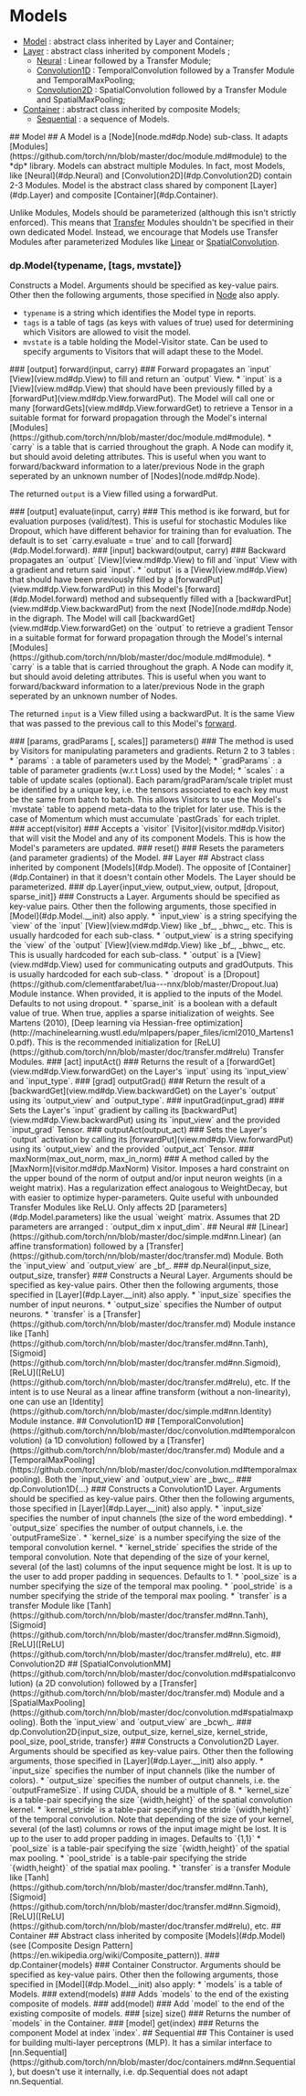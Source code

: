 # Models  #

 * [Model](#dp.Model) : abstract class inherited by Layer and Container;
 * [Layer](#dp.Layer) : abstract class inherited by component Models ;
   * [Neural](#dp.Neural) : Linear followed by a Transfer Module;
   * [Convolution1D](#dp.Convolution1D) : TemporalConvolution followed by a Transfer Module and TemporalMaxPooling;
   * [Convolution2D](#dp.Convolution2D) : SpatialConvolution followed by a Transfer Module and SpatialMaxPooling;
 * [Container](#dp.Container) : abstract class inherited by composite Models;
   * [Sequential](#dp.Sequential) : a sequence of Models.

<a name="dp.Model"/>
## Model ##
A Model is a [Node](node.md#dp.Node) sub-class. It adapts [Modules](https://github.com/torch/nn/blob/master/doc/module.md#module) to 
the *dp* library. Models can abstract multiple Modules. In fact, most Models, like [Neural](#dp.Neural) and [Convolution2D](#dp.Convolution2D)
contain 2-3 Modules. Model is the abstract class shared by component [Layer](#dp.Layer) and composite [Container](#dp.Container).

Unlike Modules, Models should be parameterized (although this isn't strictly enforced). This means that [Transfer](https://github.com/torch/nn/blob/master/doc/transfer.md) Modules 
shouldn't be specified in their own dedicated Model. Instead, we encourage that Models use Transfer Modules after parameterized Modules like 
[Linear](https://github.com/torch/nn/blob/master/doc/simple.md#nn.Linear) or [SpatialConvolution](https://github.com/torch/nn/blob/master/doc/convolution.md#nn.SpatialConvolution).

### dp.Model{typename, [tags, mvstate]} ###
Constructs a Model. Arguments should be specified as key-value pairs. Other then the following 
arguments, those specified in [Node](node.md#dp.Node.__init) also apply.
 * `typename` is a string which identifies the Model type in reports.
 * `tags` is a table of tags (as keys with values of true) used for determining which Visitors are allowed to visit the model.
 * `mvstate` is a table holding the Model-Visitor state. Can be used to specify arguments to Visitors that will adapt these to the Model.

<a name="dp.Model.forward"/>
### [output] forward(input, carry) ###
Forward propagates an `input` [View](view.md#dp.View) to fill and return an `output` View.
 * `input` is a [View](view.md#dp.View) that should have been previously filled by a [forwardPut](view.md#dp.View.forwardPut). The Model will call one or many [forwardGets](view.md#dp.View.forwardGet) to retrieve a Tensor in a suitable format for forward propagation through the Model's internal [Modules](https://github.com/torch/nn/blob/master/doc/module.md#module).
 * `carry` is a table that is carried throughout the graph. A Node can modify it, but should avoid deleting attributes. This is useful when you want to forward/backward information to a later/previous Node in the graph seperated by an unknown number of [Nodes](node.md#dp.Node).

The returned `output` is a View filled using a forwardPut.

<a name="dp.Model.evaluate"/>
### [output] evaluate(input, carry) ###
This method is ike forward, but for evaluation purposes (valid/test).
This is useful for stochastic Modules like Dropout, which have 
different behavior for training than for evaluation. The default is to set 
`carry.evaluate = true` and to call [forward](#dp.Model.forward).

<a name="dp.Model.backward"/>
### [input] backward(output, carry) ###
Backward propagates an `output` [View](view.md#dp.View) to fill and `input` View with a gradient and return said `input`.
 * `output` is a [View](view.md#dp.View) that should have been previously filled by a [forwardPut](view.md#dp.View.forwardPut) in this Model's [forward](#dp.Model.forward) method and subsequently filled with a [backwardPut](view.md#dp.View.backwardPut) from the next [Node](node.md#dp.Node) in the digraph. The Model will call [backwardGet](view.md#dp.View.forwardGet) on the `output` to retrieve a gradient Tensor in a suitable format for forward propagation through the Model's internal [Modules](https://github.com/torch/nn/blob/master/doc/module.md#module).
 * `carry` is a table that is carried throughout the graph. A Node can modify it, but should avoid deleting attributes. This is useful when you want to forward/backward information to a later/previous Node in the graph seperated by an unknown number of Nodes.

The returned `input` is a View filled using a backwardPut. It is the same View that was passed to the previous call to this Model's [forward](#dp.Model.forward).

<a name="dp.Model.parameters"/>
### [params, gradParams [, scales]] parameters() ###
The method is used by Visitors for manipulating parameters and gradients. Return 2 to 3 tables : 
 * `params` : a table of parameters used by the Model;
 * `gradParams` : a table of parameter gradients (w.r.t Loss) used by the Model; 
 * `scales` : a table of update scales (optional).
Each param/gradParam/scale triplet must be identified by a unique key, i.e. the tensors associated to each key must be the same from batch to batch. 
This allows Visitors to use the Model's `mvstate` table to append meta-data to the triplet for later use. This is the case of Momentum which must 
accumulate `pastGrads` for each triplet.

<a name="dp.Model.accept"/>
### accept(visitor) ###
Accepts a `visitor` [Visitor](visitor.md#dp.Visitor) that will visit the Model and any of its component Models. This is how the Model's parameters are updated.

<a name="dp.Model.reset"/>
### reset() ###
Resets the parameters (and parameter gradients) of the Model.

<a name='dp.Layer'/>
## Layer ##
Abstract class inherited by component [Models](#dp.Model). 
The opposite of [Container](#dp.Container) in that it doesn't contain other Models.
The Layer should be parameterized.

<a name='dp.Layer.__init'/>
### dp.Layer{input_view, output_view, output, [dropout, sparse_init]} ###
Constructs a Layer. Arguments should be specified as key-value pairs. Other then the following 
arguments, those specified in [Model](#dp.Model.__init) also apply.
 * `input_view` is a string specifying the `view` of the `input` [View](view.md#dp.View) like _bf_, _bhwc_, etc.  This is usually hardcoded for each sub-class.
 * `output_view` is a string specifying the `view` of the `output` [View](view.md#dp.View) like _bf_, _bhwc_, etc. This is usually hardcoded for each sub-class.
 * `output` is a [View](view.md#dp.View) used for communicating outputs and gradOutputs. This is usually hardcoded for each sub-class.
 * `dropout` is a [Dropout](https://github.com/clementfarabet/lua---nnx/blob/master/Dropout.lua) Module instance. When provided, it is applied to the inputs of the Model. Defaults to not using dropout.
 * `sparse_init` is a boolean with a default value of true. When true, applies a sparse initialization of weights. See Martens (2010), [Deep learning via Hessian-free optimization](http://machinelearning.wustl.edu/mlpapers/paper_files/icml2010_Martens10.pdf). This is 
the recommended initialization for [ReLU](https://github.com/torch/nn/blob/master/doc/transfer.md#relu) Transfer Modules.

<a name='dp.Layer.inputAct'/>
### [act] inputAct() ###
Returns the result of a [forwardGet](view.md#dp.View.forwardGet) on the Layer's `input` 
using its `input_view` and `input_type`.

<a name='dp.Layer.outputGrad'/>
### [grad] outputGrad() ###
Return the result of a [backwardGet](view.md#dp.View.backwardGet) on the Layer's `output` 
using its `output_view` and `output_type`.

<a name='dp.Layer.inputGrad'/>
### inputGrad(input_grad) ###
Sets the Layer's `input` gradient by calling its [backwardPut](view.md#dp.View.backwardPut) using its `input_view` 
and the provided `input_grad` Tensor.

<a name='dp.Layer.outputAct'/>
### outputAct(output_act) ###
Sets the Layer's `output` activation by calling its [forwardPut](view.md#dp.View.forwardPut) using its `output_view` and the provided `output_act` Tensor.

<a name='dp.Layer.maxNorm'/>
### maxNorm(max_out_norm, max_in_norm) ###
A method called by the [MaxNorm](visitor.md#dp.MaxNorm) Visitor. Imposes a hard constraint on the upper bound of the norm of output and/or input neuron weights (in a weight matrix). 
Has a regularization effect analogous to WeightDecay, but with easier to optimize hyper-parameters. 
Quite useful with unbounded Transfer Modules like ReLU. 
Only affects 2D [parameters](#dp.Model.parameters) like the usual `weight` matrix. Assumes that 2D parameters are arranged : `output_dim x input_dim`.

<a name='dp.Neural'/>
## Neural ##
[Linear](https://github.com/torch/nn/blob/master/doc/simple.md#nn.Linear) (an affine transformation) 
followed by a [Transfer](https://github.com/torch/nn/blob/master/doc/transfer.md) Module. Both the `input_view` and `output_view` are _bf_. 

<a name='dp.Neural.__init'/>
### dp.Neural{input_size, output_size, transfer} ###
Constructs a Neural Layer. Arguments should be specified as key-value pairs. Other then the following 
arguments, those specified in [Layer](#dp.Layer.__init) also apply.
 * `input_size` specifies the number of input neurons.
 * `output_size` specifies the Number of output neurons.
 * `transfer` is a [Transfer](https://github.com/torch/nn/blob/master/doc/transfer.md) Module instance like [Tanh](https://github.com/torch/nn/blob/master/doc/transfer.md#nn.Tanh), [Sigmoid](https://github.com/torch/nn/blob/master/doc/transfer.md#nn.Sigmoid), 
[ReLU]([ReLU](https://github.com/torch/nn/blob/master/doc/transfer.md#relu), etc. If the intent is to use Neural as a linear affine transform (without a non-linearity), one can use an [Identity](https://github.com/torch/nn/blob/master/doc/simple.md#nn.Identity) Module instance.

<a name='dp.Convolution1D'/>
## Convolution1D ##
[TemporalConvolution](https://github.com/torch/nn/blob/master/doc/convolution.md#temporalconvolution) (a 1D convolution) followed by a [Transfer](https://github.com/torch/nn/blob/master/doc/transfer.md) Module and a 
[TemporalMaxPooling](https://github.com/torch/nn/blob/master/doc/convolution.md#temporalmaxpooling). 
Both the `input_view` and `output_view` are _bwc_. 

<a name='dp.Convolution1D.__init'/>
### dp.Convolution1D{...} ###
Constructs a Convolution1D Layer. Arguments should be specified as key-value pairs. 
Other then the following arguments, those specified in [Layer](#dp.Layer.__init) also apply.
 * `input_size` specifies the number of input channels (the size of the word embedding).
 * `output_size` specifies the number of output channels, i.e. the `outputFrameSize`.
 * `kernel_size` is a number specifying the size of the temporal convolution kernel.
 * `kernel_stride` specifies the stride of the temporal convolution. Note that depending of the size of your kernel, several (of the last) columns of the input sequence might be lost. It is up to the user to add proper padding in sequences. Defaults to 1.
 * `pool_size` is a number specifying the size of the temporal max pooling.
 * `pool_stride` is a number specifying the stride of the temporal max pooling.
 * `transfer` is a transfer Module like [Tanh](https://github.com/torch/nn/blob/master/doc/transfer.md#nn.Tanh),
[Sigmoid](https://github.com/torch/nn/blob/master/doc/transfer.md#nn.Sigmoid), [ReLU]([ReLU](https://github.com/torch/nn/blob/master/doc/transfer.md#relu), etc.

<a name='dp.Convolution2D'/>
## Convolution2D ##
[SpatialConvolutionMM](https://github.com/torch/nn/blob/master/doc/convolution.md#spatialconvolution) (a 2D convolution) followed by a [Transfer](https://github.com/torch/nn/blob/master/doc/transfer.md) Module and a 
[SpatialMaxPooling](https://github.com/torch/nn/blob/master/doc/convolution.md#spatialmaxpooling). 
Both the `input_view` and `output_view` are _bcwh_. 

<a name='dp.Convolution2D.__init'/>
### dp.Convolution2D{input_size, output_size, kernel_size, kernel_stride, pool_size, pool_stride, transfer} ###
Constructs a Convolution2D Layer. Arguments should be specified as key-value pairs. 
Other then the following arguments, those specified in [Layer](#dp.Layer.__init) also apply.
 * `input_size` specifies the number of input channels (like the number of colors).
 * `output_size` specifies the number of output channels, i.e. the `outputFrameSize`. If using CUDA, should be a multiple of 8.
 * `kernel_size` is a table-pair specifying the size `{width,height}` of the spatial convolution kernel.
 * `kernel_stride` is a table-pair specifying the stride `{width,height}` of the temporal convolution. Note that depending of the size of your kernel, several (of the last) columns or rows of the input image might be lost. It is up to the user to add proper padding in images. Defaults to `{1,1}`
 * `pool_size` is a table-pair specifying the size `{width,height}` of the spatial max pooling.
 * `pool_stride` is a table-pair specifying the stride `{width,height}` of the spatial max pooling.
 * `transfer` is a transfer Module like [Tanh](https://github.com/torch/nn/blob/master/doc/transfer.md#nn.Tanh),
[Sigmoid](https://github.com/torch/nn/blob/master/doc/transfer.md#nn.Sigmoid), [ReLU]([ReLU](https://github.com/torch/nn/blob/master/doc/transfer.md#relu), etc.

<a name='dp.Container'/>
## Container ##
Abstract class inherited by composite [Models](#dp.Model) (see [Composite Design Pattern](https://en.wikipedia.org/wiki/Composite_pattern)).

<a name='dp.Container.__init'/>
### dp.Container{models} ###
Container Constructor. Arguments should be specified as key-value pairs. Other then the following 
arguments, those specified in [Model](#dp.Model.__init) also apply:
 * `models` is a table of Models. 

<a name='dp.Container.extend'/>
### extend(models) ###
Adds `models` to the end of the existing composite of models.

<a name='dp.Container.add'/>
### add(model) ###
Add `model` to the end of the existing composite of models.

<a name='dp.Container.size'/>
### [size] size() ###
Returns the number of `models` in the Container.

<a name='dp.Container.get'/>
### [model] get(index) ###
Returns the component Model at index `index`.

<a name='dp.Sequential'/>
## Sequential ##
This Container is used for building multi-layer perceptrons (MLP). It has a similar interface to [nn.Sequential](https://github.com/torch/nn/blob/master/doc/containers.md#nn.Sequential), but doesn't use it internally, i.e. dp.Sequential does not adapt nn.Sequential. 

